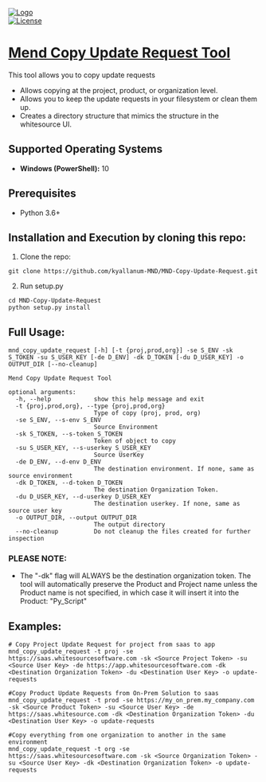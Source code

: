 [![Logo](https://whitesource-resources.s3.amazonaws.com/ws-sig-images/Whitesource_Logo_178x44.png)](https://www.whitesourcesoftware.com/)  
[![License](https://img.shields.io/badge/License-Apache%202.0-yellowgreen.svg)](https://opensource.org/licenses/Apache-2.0)

# [Mend Copy Update Request Tool](https://github.com/kyallanum-MND/MND-Copy-Update-Request)
This tool allows you to copy update requests
* Allows copying at the project, product, or organization level.
* Allows you to keep the update requests in your filesystem or clean them up.
* Creates a directory structure that mimics the structure in the whitesource UI.

## Supported Operating Systems
- **Windows (PowerShell):** 10

## Prerequisites
* Python 3.6+

## Installation and Execution by cloning this repo:
1. Clone the repo:
```shell
git clone https://github.com/kyallanum-MND/MND-Copy-Update-Request.git
```

2. Run setup.py
```shell
cd MND-Copy-Update-Request
python setup.py install
```

## Full Usage:
```shell
mnd_copy_update_request [-h] [-t {proj,prod,org}] -se S_ENV -sk S_TOKEN -su S_USER_KEY [-de D_ENV] -dk D_TOKEN [-du D_USER_KEY] -o OUTPUT_DIR [--no-cleanup]

Mend Copy Update Request Tool

optional arguments:
  -h, --help            show this help message and exit
  -t {proj,prod,org}, --type {proj,prod,org}
                        Type of copy (proj, prod, org)
  -se S_ENV, --s-env S_ENV
                        Source Environment
  -sk S_TOKEN, --s-token S_TOKEN
                        Token of object to copy
  -su S_USER_KEY, --s-userkey S_USER_KEY
                        Source UserKey
  -de D_ENV, --d-env D_ENV
                        The destination environment. If none, same as source environment
  -dk D_TOKEN, --d-token D_TOKEN
                        The destination Organization Token.
  -du D_USER_KEY, --d-userkey D_USER_KEY
                        The destination userkey. If none, same as source user key
  -o OUTPUT_DIR, --output OUTPUT_DIR
                        The output directory
  --no-cleanup          Do not cleanup the files created for further inspection
```

### PLEASE NOTE:
- The "-dk" flag will ALWAYS be the destination organization token. The tool will automatically preserve the Product and Project name unless the Product name is not specified, in which case it will insert it into the Product: "Py_Script"

## Examples:
```shell
# Copy Project Update Request for project from saas to app 
mnd_copy_update_request -t proj -se https://saas.whitesourcesoftware.com -sk <Source Project Token> -su <Source User Key> -de https://app.whitesourcesoftware.com -dk <Destination Organization Token> -du <Destination User Key> -o update-requests 

#Copy Product Update Requests from On-Prem Solution to saas
mnd_copy_update_request -t prod -se https://my_on_prem.my_company.com -sk <Source Product Token> -su <Source User Key> -de https://saas.whitesource.com -dk <Destination Organization Token> -du <Destination User Key> -o update-requests

#Copy everything from one organization to another in the same environment
mnd_copy_update_request -t org -se https://saas.whitesourcesoftware.com -sk <Source Organization Token> -su <Source User Key> -dk <Destination Organization Token> -o update-requests
```
